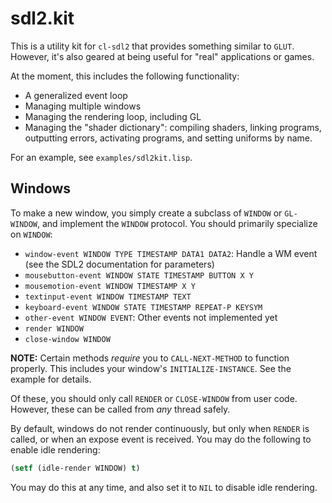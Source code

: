 # sdl2.kit

This is a utility kit for `cl-sdl2` that provides something similar to
`GLUT`.  However, it's also geared at being useful for "real"
applications or games.

At the moment, this includes the following functionality:

* A generalized event loop
* Managing multiple windows
* Managing the rendering loop, including GL
* Managing the "shader dictionary": compiling shaders, linking
  programs, outputting errors, activating programs, and setting
  uniforms by name.

For an example, see `examples/sdl2kit.lisp`.

## Windows

To make a new window, you simply create a subclass of `WINDOW` or
`GL-WINDOW`, and implement the `WINDOW` protocol.  You should
primarily specialize on `WINDOW`:

* `window-event WINDOW TYPE TIMESTAMP DATA1 DATA2`:  Handle a WM event
  (see the SDL2 documentation for parameters)
* `mousebutton-event WINDOW STATE TIMESTAMP BUTTON X Y`
* `mousemotion-event WINDOW TIMESTAMP X Y`
* `textinput-event WINDOW TIMESTAMP TEXT`
* `keyboard-event WINDOW STATE TIMESTAMP REPEAT-P KEYSYM`
* `other-event WINDOW EVENT`: Other events not implemented yet
* `render WINDOW`
* `close-window WINDOW`

**NOTE:** Certain methods *require* you to `CALL-NEXT-METHOD` to
function properly.  This includes your window's
`INITIALIZE-INSTANCE`.  See the example for details.

Of these, you should only call `RENDER` or `CLOSE-WINDOW` from user
code.  However, these can be called from *any* thread safely.

By default, windows do not render continuously, but only when `RENDER`
is called, or when an expose event is received.  You may do the
following to enable idle rendering:

```lisp
(setf (idle-render WINDOW) t)
```

You may do this at any time, and also set it to `NIL` to disable idle
rendering.
